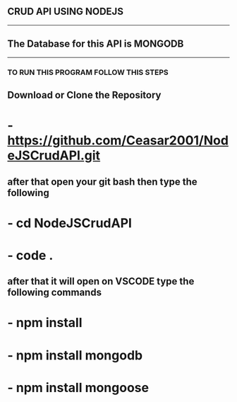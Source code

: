 ## CRUD API USING NODEJS
---------------------------------------------
## The Database for this API is MONGODB
---------------------------------------------
### TO RUN THIS PROGRAM FOLLOW THIS STEPS
## Download or Clone the Repository
# - https://github.com/Ceasar2001/NodeJSCrudAPI.git

## after that open your git bash then type the following
# - cd NodeJSCrudAPI
# - code .

## after that it will open on VSCODE type the following commands
# - npm install
# - npm install mongodb
# - npm install mongoose
